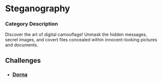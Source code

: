 # Steganography

### Category Description

Discover the art of digital camouflage! Unmask the hidden messages, secret images, and covert files concealed within innocent-looking pictures and documents.

## Challenges

- ### [Dorna](<Dorna>)
